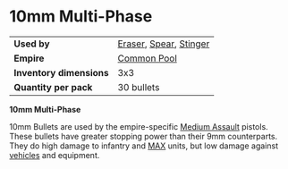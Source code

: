 # 10mm Multi-Phase

|                          |                                                                                              |
| ------------------------ | -------------------------------------------------------------------------------------------- |
| **Used by**              | [Eraser](../weapons/Eraser.md), [Spear](../weapons/Spear.md), [Stinger](../weapons/Stinger.md) |
| **Empire**               | [Common Pool](../terminology/Common_Pool.md)                                                 |
| **Inventory dimensions** | 3x3                                                                                          |
| **Quantity per pack**    | 30 bullets                                                                                   |

**10mm Multi-Phase**

10mm Bullets are used by the empire-specific
[Medium Assault](../certifications/Medium_Assault.md) pistols. These bullets
have greater stopping power than their 9mm counterparts. They do high damage to
infantry and [MAX](../armor/Mechanized_Assault_Exo-Suit.md) units, but low
damage against [vehicles](../vehicles/index.md) and equipment.
